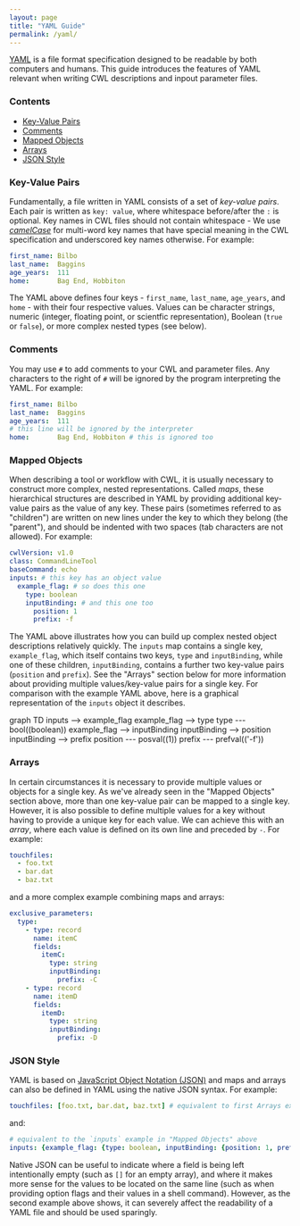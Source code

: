 ```yaml
---
layout: page
title: "YAML Guide"
permalink: /yaml/
---
```


<script src="https://unpkg.com/mermaid@8.0.0/dist/mermaid.min.js"></script>
<script>mermaid.initialize({startOnLoad:true});</script>

[YAML][yaml-homepage] is a file format specification
designed to be readable by both computers and humans.
This guide introduces the features of YAML
relevant when writing CWL descriptions and inpout parameter files.

### Contents

- [Key-Value Pairs](/yaml/#key-value-pairs)
- [Comments](/yaml/#comments)
- [Mapped Objects](/yaml/#mapped-objects)
- [Arrays](/yaml/#arrays)
- [JSON Style](/yaml/#json-style)

### Key-Value Pairs

Fundamentally, a file written in YAML consists of a set of _key-value pairs_.
Each pair is written as `key: value`,
where whitespace before/after the `:` is optional.
Key names in CWL files should not contain whitespace -
We use [_camelCase_][camelCase] for multi-word key names
that have special meaning in the CWL specification
and underscored key names otherwise.
For example:

```yaml
first_name: Bilbo
last_name:  Baggins
age_years:  111
home:       Bag End, Hobbiton
```

The YAML above defines four keys -
`first_name`, `last_name`, `age_years`, and `home` -
with their four respective values.
Values can be
character strings,
numeric (integer, floating point, or scientfic representation),
Boolean (`true` or `false`),
or more complex nested types (see below).

### Comments

You may use `#` to add comments to your CWL and parameter files.
Any characters to the right of `#` will be ignored by the program interpreting
the YAML.
For example:

```yaml
first_name: Bilbo
last_name:  Baggins
age_years:  111
# this line will be ignored by the interpreter
home:       Bag End, Hobbiton # this is ignored too
```

### Mapped Objects

When describing a tool or workflow with CWL,
it is usually necessary to construct more complex, nested representations.
Called _maps_,
these hierarchical structures are described in YAML by providing
additional key-value pairs as the value of any key.
These pairs (sometimes referred to as "children") are written
on new lines under the key to which they belong (the "parent"),
and should be indented with two spaces
(tab characters are not allowed).
For example:

```yaml
cwlVersion: v1.0
class: CommandLineTool
baseCommand: echo
inputs: # this key has an object value
  example_flag: # so does this one
    type: boolean
    inputBinding: # and this one too
      position: 1
      prefix: -f
```

The YAML above illustrates how you can build up complex nested object
descriptions relatively quickly.
The `inputs` map contains a single key, `example_flag`,
which itself contains two keys, `type` and `inputBinding`,
while one of these children, `inputBinding`,
contains a further two key-value pairs (`position` and `prefix`).
See the "Arrays" section below for more information about providing multiple
values/key-value pairs for a single key.
For comparison with the example YAML above,
here is a graphical representation of the `inputs` object it describes.

<div class="mermaid">
graph TD
  inputs --> example_flag
  example_flag --> type
  type --- bool((boolean))
  example_flag --> inputBinding
  inputBinding --> position
  inputBinding --> prefix
  position --- posval((1))
  prefix --- prefval(('-f'))
</div>

### Arrays

In certain circumstances it is necessary to provide
multiple values or objects for a single key.
As we've already seen in the "Mapped Objects" section above,
more than one key-value pair can be mapped to a single key.
However, it is also possible to define multiple values for a key
without having to provide a unique key for each value.
We can achieve this with an _array_,
where each value is defined on its own line and preceded by `-`.
For example:

```yaml
touchfiles:
  - foo.txt
  - bar.dat
  - baz.txt
```

and a more complex example combining maps and arrays:

```yaml
exclusive_parameters:
  type:
    - type: record
      name: itemC
      fields:
        itemC:
          type: string
          inputBinding:
            prefix: -C
    - type: record
      name: itemD
      fields:
        itemD:
          type: string
          inputBinding:
            prefix: -D
```

### JSON Style

YAML is based on [JavaScript Object Notation (JSON)][json]
and maps and arrays can also be defined in YAML using the native JSON syntax.
For example:

```yaml
touchfiles: [foo.txt, bar.dat, baz.txt] # equivalent to first Arrays example
```

and:

```yaml
# equivalent to the `inputs` example in "Mapped Objects" above
inputs: {example_flag: {type: boolean, inputBinding: {position: 1, prefix: -f}}}
```

Native JSON can be useful
to indicate where a field is being left intentionally empty
(such as `[]` for an empty array),
and where it makes more sense
for the values to be located on the same line
(such as when providing option flags and their values in a shell command).
However, as the second example above shows,
it can severely affect the readability of a YAML file
and should be used sparingly.

[camelCase]: https://en.wikipedia.org/wiki/Camel_case
[json]: http://json.org
[yaml-homepage]: http://yaml.org
